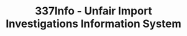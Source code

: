 ---
layout: default
bigquery: https://console.cloud.google.com/bigquery?p=patents-public-data&d=usitc_investigations&page=dataset&project=sheets-management-319211
citation: US International Trade Commission 337Info Unfair Import Investigations Information
  System
contributors: US International Trade Comission
cost: None
description: US International Trade Commission 337Info Unfair Import Investigations
  Information System contains data on investigations done under Section 337. Section
  337 declares the infringement of certain statutory intellectual property rights
  and other forms of unfair competition in import trade to be unlawful practices.
  Most Section 337 investigations involve allegations of patent or registered trademark
  infringement.
documentation: FAQ and tutorial available on the site
last_edit: Mon, 04 Apr 2022 19:10:40 GMT
location: https://pubapps2.usitc.gov/337external/
maintained_by: US International Trade Comission
schema_fields: '[''dateCreated'', ''reportingRequirements'', ''docketNo'', ''dateComplaintFiled'',
  ''teoReliefGranted'', ''publication_number'', ''investigationNo'', ''htsNumbers'',
  ''investigationTermDate'', ''teoIdIssueDate'', ''finalIdOnViolationDue'', ''scheduledEndDateEvidHear'',
  ''finalDetNoViolation'', ''teoProceedingInvolved'', ''gcAttorney'', ''issueDateOtherNonFinal'',
  ''complainant'', ''currentActiveALJ'', ''teoIdDueDate'', ''patentNumbers'', ''aljAssigned'',
  ''endDateMarkmanHearing'', ''finalIdOnViolationIssue'', ''trademarkNumbers'', ''markmanHearing'',
  ''id'', ''dateOfPublicationFrNotice'', ''internalRemand'', ''scheduledStartDateEvidHear'',
  ''copyrightNumbers'', ''lastUpdated'', ''startDateMarkmanHearing'', ''patentNumber'',
  ''ouiiAttorney'', ''title'', ''invUnfairAct'', ''investigationType'', ''finalDetViolation'',
  ''currentStatus'', ''respondent'', ''actualEndDateEvidHear'', ''actualStartDateEvidHear'',
  ''cafcAppeals'', ''targetDate'', ''ouiiParticipation'']'
shortname: unfair_import_investigations
tags:
- import
- legal
- trade
timeframe: 2008-2021 (prior to 2008 downloadable as a JSON file)
title: 337Info - Unfair Import Investigations Information System
uuid: 2721f5ec-e599-4890-9265-9706719fc71e
---